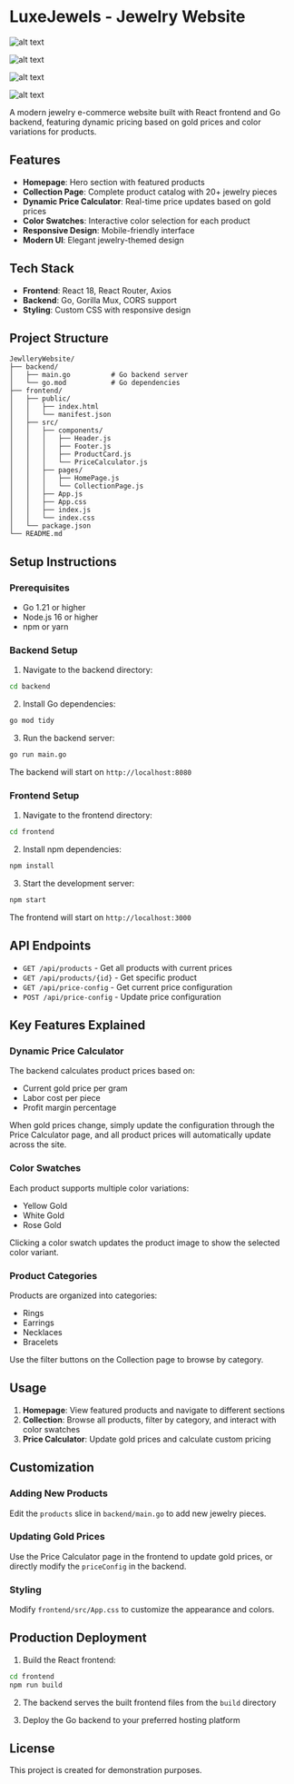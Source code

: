 # LuxeJewels - Jewelry Website
![alt text](image.png)

![alt text](image-1.png)

![alt text](image-2.png)

![alt text](image-3.png)


A modern jewelry e-commerce website built with React frontend and Go backend, featuring dynamic pricing based on gold prices and color variations for products.

## Features

- **Homepage**: Hero section with featured products
- **Collection Page**: Complete product catalog with 20+ jewelry pieces
- **Dynamic Price Calculator**: Real-time price updates based on gold prices
- **Color Swatches**: Interactive color selection for each product
- **Responsive Design**: Mobile-friendly interface
- **Modern UI**: Elegant jewelry-themed design

## Tech Stack

- **Frontend**: React 18, React Router, Axios
- **Backend**: Go, Gorilla Mux, CORS support
- **Styling**: Custom CSS with responsive design

## Project Structure

```
JewlleryWebsite/
├── backend/
│   ├── main.go          # Go backend server
│   └── go.mod           # Go dependencies
├── frontend/
│   ├── public/
│   │   ├── index.html
│   │   └── manifest.json
│   ├── src/
│   │   ├── components/
│   │   │   ├── Header.js
│   │   │   ├── Footer.js
│   │   │   ├── ProductCard.js
│   │   │   └── PriceCalculator.js
│   │   ├── pages/
│   │   │   ├── HomePage.js
│   │   │   └── CollectionPage.js
│   │   ├── App.js
│   │   ├── App.css
│   │   ├── index.js
│   │   └── index.css
│   └── package.json
└── README.md
```

## Setup Instructions

### Prerequisites
- Go 1.21 or higher
- Node.js 16 or higher
- npm or yarn

### Backend Setup

1. Navigate to the backend directory:
```bash
cd backend
```

2. Install Go dependencies:
```bash
go mod tidy
```

3. Run the backend server:
```bash
go run main.go
```

The backend will start on `http://localhost:8080`

### Frontend Setup

1. Navigate to the frontend directory:
```bash
cd frontend
```

2. Install npm dependencies:
```bash
npm install
```

3. Start the development server:
```bash
npm start
```

The frontend will start on `http://localhost:3000`

## API Endpoints

- `GET /api/products` - Get all products with current prices
- `GET /api/products/{id}` - Get specific product
- `GET /api/price-config` - Get current price configuration
- `POST /api/price-config` - Update price configuration

## Key Features Explained

### Dynamic Price Calculator
The backend calculates product prices based on:
- Current gold price per gram
- Labor cost per piece
- Profit margin percentage

When gold prices change, simply update the configuration through the Price Calculator page, and all product prices will automatically update across the site.

### Color Swatches
Each product supports multiple color variations:
- Yellow Gold
- White Gold  
- Rose Gold

Clicking a color swatch updates the product image to show the selected color variant.

### Product Categories
Products are organized into categories:
- Rings
- Earrings
- Necklaces
- Bracelets

Use the filter buttons on the Collection page to browse by category.

## Usage

1. **Homepage**: View featured products and navigate to different sections
2. **Collection**: Browse all products, filter by category, and interact with color swatches
3. **Price Calculator**: Update gold prices and calculate custom pricing

## Customization

### Adding New Products
Edit the `products` slice in `backend/main.go` to add new jewelry pieces.

### Updating Gold Prices
Use the Price Calculator page in the frontend to update gold prices, or directly modify the `priceConfig` in the backend.

### Styling
Modify `frontend/src/App.css` to customize the appearance and colors.

## Production Deployment

1. Build the React frontend:
```bash
cd frontend
npm run build
```

2. The backend serves the built frontend files from the `build` directory

3. Deploy the Go backend to your preferred hosting platform

## License

This project is created for demonstration purposes.
